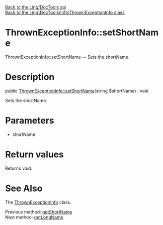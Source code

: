 [Back to the Ling/DocTools api](https://github.com/lingtalfi/DocTools/blob/master/doc/api/Ling/DocTools.md)<br>
[Back to the Ling\DocTools\Info\ThrownExceptionInfo class](https://github.com/lingtalfi/DocTools/blob/master/doc/api/Ling/DocTools/Info/ThrownExceptionInfo.md)


ThrownExceptionInfo::setShortName
================



ThrownExceptionInfo::setShortName — Sets the shortName.




Description
================


public [ThrownExceptionInfo::setShortName](https://github.com/lingtalfi/DocTools/blob/master/doc/api/Ling/DocTools/Info/ThrownExceptionInfo/setShortName.md)(string $shortName) : void




Sets the shortName.




Parameters
================


- shortName

    


Return values
================

Returns void.








See Also
================

The [ThrownExceptionInfo](https://github.com/lingtalfi/DocTools/blob/master/doc/api/Ling/DocTools/Info/ThrownExceptionInfo.md) class.

Previous method: [getShortName](https://github.com/lingtalfi/DocTools/blob/master/doc/api/Ling/DocTools/Info/ThrownExceptionInfo/getShortName.md)<br>Next method: [getLongName](https://github.com/lingtalfi/DocTools/blob/master/doc/api/Ling/DocTools/Info/ThrownExceptionInfo/getLongName.md)<br>

